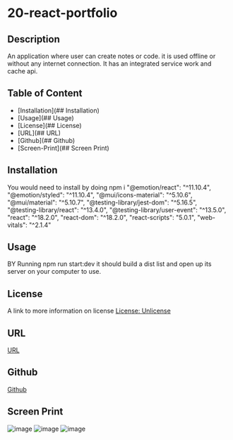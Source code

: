 # 20-react-portfolio

## Description
An application where user can create notes or code. it is used offline or without any internet connection. It has an integrated service work and cache api.

## Table of Content
- [Installation](## Installation)
- [Usage](## Usage)
- [License](## License)
- [URL](## URL)
- [Github](## Github)
- [Screen-Print](## Screen Print)

## Installation
You would need to install by doing 
npm i "@emotion/react": "^11.10.4",
      "@emotion/styled": "^11.10.4",
      "@mui/icons-material": "^5.10.6",
      "@mui/material": "^5.10.7",
      "@testing-library/jest-dom": "^5.16.5",
      "@testing-library/react": "^13.4.0",
      "@testing-library/user-event": "^13.5.0",
      "react": "^18.2.0",
      "react-dom": "^18.2.0",
      "react-scripts": "5.0.1",
      "web-vitals": "^2.1.4"

## Usage
BY Running npm run start:dev
it should build a dist list and open up its server on your computer to use.

## License
A link to more information on license
[License: Unlicense](http://unlicense.org/)

## URL
[URL](https://text-editor19-pwa.herokuapp.com/)
## Github
[Github](https://github.com/hkim84/19-PWA-Text-Editor)

## Screen Print
![image](./images/19%20pwa%200.jpeg)
![image](./images/19%20pwa%201.png)
![image](./images/19%20pwa%202.png)